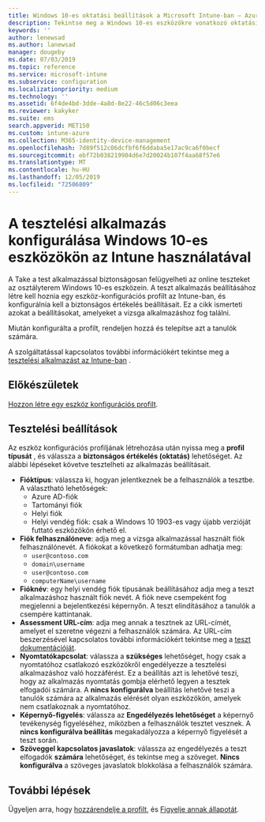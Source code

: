 ```yaml
---
title: Windows 10-es oktatási beállítások a Microsoft Intune-ban – Azure | Microsoft Docs
description: Tekintse meg a Windows 10-es eszközökre vonatkozó oktatási beállítások listáját. Ezeket a beállításokat egy eszköz konfigurációs profiljában használhatja a teszt alkalmazással, kiválaszthatja, hogy a felhasználók vagy tanulók hogyan jelentkeznek be, figyelheti a képernyőt a teszt során, és többet az Intune-ban.
keywords: ''
author: lenewsad
ms.author: lanewsad
manager: dougeby
ms.date: 07/03/2019
ms.topic: reference
ms.service: microsoft-intune
ms.subservice: configuration
ms.localizationpriority: medium
ms.technology: ''
ms.assetid: 6f4de4bd-3dde-4a8d-8e22-46c5d06c3eea
ms.reviewer: kakyker
ms.suite: ems
search.appverid: MET150
ms.custom: intune-azure
ms.collection: M365-identity-device-management
ms.openlocfilehash: 7d89f512c06dcfbf6f6ddaba5e17ac9ca6f0becf
ms.sourcegitcommit: ebf72b038219904d6e7d20024b107f4aa68f57e6
ms.translationtype: MT
ms.contentlocale: hu-HU
ms.lasthandoff: 12/05/2019
ms.locfileid: "72506809"
---
```

# <a name="configure-the-take-a-test-app-on-windows-10-devices-using-intune"></a>A tesztelési alkalmazás konfigurálása Windows 10-es eszközökön az Intune használatával

A Take a test alkalmazással biztonságosan felügyelheti az online teszteket az osztályterem Windows 10-es eszközein. A teszt alkalmazás beállításához létre kell hoznia egy eszköz-konfigurációs profilt az Intune-ban, és konfigurálnia kell a biztonságos értékelés beállításait. Ez a cikk ismerteti azokat a beállításokat, amelyeket a vizsga alkalmazáshoz fog találni. 

Miután konfigurálta a profilt, rendeljen hozzá és telepítse azt a tanulók számára. 

A szolgáltatással kapcsolatos további információkért tekintse meg a [tesztelési alkalmazást az Intune-ban](education-settings-configure.md) .

## <a name="before-you-begin"></a>Előkészületek

[Hozzon létre egy eszköz konfigurációs profilt](education-settings-configure.md#create-a-device-profile).

## <a name="take-a-test-settings"></a>Tesztelési beállítások
Az eszköz konfigurációs profiljának létrehozása után nyissa meg a **profil típusát** , és válassza a **biztonságos értékelés (oktatás)** lehetőséget. Az alábbi lépéseket követve tesztelheti az alkalmazás beállításait. 


- **Fióktípus**: válassza ki, hogyan jelentkeznek be a felhasználók a tesztbe. A választható lehetőségek:
  - Azure AD-fiók
  - Tartományi fiók
  - Helyi fiók
  - Helyi vendég fiók: csak a Windows 10 1903-es vagy újabb verzióját futtató eszközökön érhető el.    
- **Fiók felhasználóneve**: adja meg a vizsga alkalmazással használt fiók felhasználónevét. A fiókokat a következő formátumban adhatja meg:
  - `user@contoso.com`
  - `domain\username`
  - `user@contoso.com`
  - `computerName\username`
- **Fióknév**: egy helyi vendég fiók típusának beállításához adja meg a teszt alkalmazáshoz használt fiók nevét. A fiók neve csempeként fog megjelenni a bejelentkezési képernyőn. A teszt elindításához a tanulók a csempére kattintanak.  
- **Assessment URL-cím**: adja meg annak a tesztnek az URL-címét, amelyet el szeretne végezni a felhasználók számára. Az URL-cím beszerzésével kapcsolatos további információkért tekintse meg a [teszt dokumentációját](https://docs.microsoft.com/education/windows/take-tests-in-windows-10).
- **Nyomtatókapcsolat**: válassza a **szükséges** lehetőséget, hogy csak a nyomtatóhoz csatlakozó eszközökről engedélyezze a tesztelési alkalmazáshoz való hozzáférést. Ez a beállítás azt is lehetővé teszi, hogy az alkalmazás nyomtatás gombja elérhető legyen a tesztek elfogadói számára. A **nincs konfigurálva** beállítás lehetővé teszi a tanulók számára az alkalmazás elérését olyan eszközökön, amelyek nem csatlakoznak a nyomtatóhoz.  
- **Képernyő-figyelés**: válassza az **Engedélyezés lehetőséget** a képernyő tevékenység figyeléséhez, miközben a felhasználók tesztet vesznek. A **nincs konfigurálva beállítás** megakadályozza a képernyő figyelését a teszt során.
- **Szöveggel kapcsolatos javaslatok**: válassza az engedélyezés a teszt elfogadók **számára** lehetőséget, és tekintse meg a szöveget. **Nincs konfigurálva** a szöveges javaslatok blokkolása a felhasználók számára.

## <a name="next-steps"></a>További lépések

Ügyeljen arra, hogy [hozzárendelje a profilt](device-profile-assign.md), és [Figyelje annak állapotát](device-profile-monitor.md).
